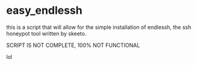 # easy_endlessh
this is a script that will allow for the simple installation of endlessh, the ssh honeypot tool written by skeeto.

SCRIPT IS NOT COMPLETE, 100% NOT FUNCTIONAL

lol
